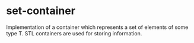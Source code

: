 # set-container
Implementation of a container which represents a set of elements of some type T. STL containers are used for storing information. 
